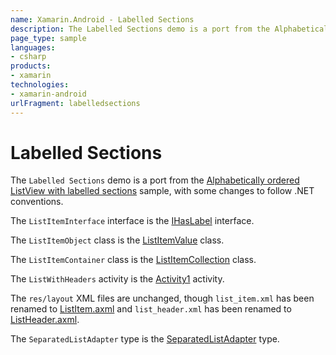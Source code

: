 ```yaml
---
name: Xamarin.Android - Labelled Sections
description: The Labelled Sections demo is a port from the Alphabetically ordered ListView with labelled sections sample, with some changes to follow .NET...
page_type: sample
languages:
- csharp
products:
- xamarin
technologies:
- xamarin-android
urlFragment: labelledsections
---
```

# Labelled Sections

The `Labelled Sections` demo is a port from the
[Alphabetically ordered ListView with labelled sections](http://androidseverywhere.info/JAAB/?p=6)
sample, with some changes to follow .NET conventions.

The `ListItemInterface` interface is the
[IHasLabel](/LabelledSections/IHasLabel.cs) interface.

The `ListItemObject` class is the
[ListItemValue](/LabelledSections/ListItemValue.cs) class.

The `ListItemContainer` class is the
[ListItemCollection](/LabelledSections/ListItemCollection.cs)
class.

The `ListWithHeaders` activity is the
[Activity1](/LabelledSections/Activity1.cs) activity.

The `res/layout` XML files are unchanged, though `list_item.xml` has been
renamed to [ListItem.axml](/LabelledSections/Resources/layout/ListItem.axml)
and `list_header.xml` has been renamed to
[ListHeader.axml](/LabelledSections/Resources/layout/ListHeader.axml).

The `SeparatedListAdapter` type is the
[SeparatedListAdapter](/LabelledSections/SeparatedListAdapter.cs)
type.
